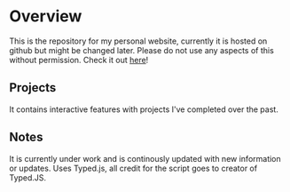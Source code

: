 # Overview
This is the repository for my personal website, currently it is hosted on github but might be changed later. Please do not use any aspects of this without permission.
Check it out [here](https://ajaybirrandhawa.github.io)!

## Projects
It contains interactive features with projects I've completed over the past.
## Notes
It is currently under work and is continously updated with new information or updates.
Uses Typed.js, all credit for the script goes to creator of Typed.JS.

